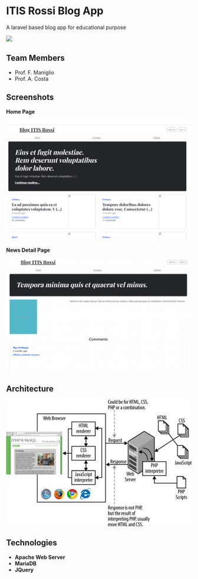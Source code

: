 
# ITIS Rossi Blog App

A laravel based blog app for educational purpose

[![](https://www.itisrossi.edu.it/wp-content/themes/itisrossiweb2r/images/logorossi_PICCOLO.png)](https://www.itisrossi.edu.it/wp-content/themes/itisrossiweb2r/images/logorossi_PICCOLO.png)

## Team Members

 - Prof. F. Maniglio
 - Prof. A. Costa

## Screenshots

**Home Page**

![enter image description here](https://raw.githubusercontent.com/acostaRossi/blog-app/main/screenshot-1.png)

**News Detail Page**

![enter image description here](https://raw.githubusercontent.com/acostaRossi/blog-app/main/screenshot-2.png)

## Architecture

![enter image description here](https://raw.githubusercontent.com/acostaRossi/blog-app/main/architecture.jpeg)

## Technologies

 - **Apache Web Server**
 - **MariaDB**
 - **JQuery**
